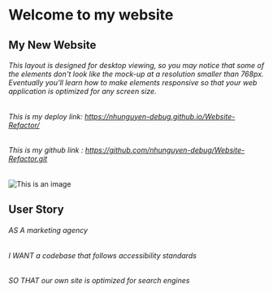 # Welcome to my website
## My New Website
###### This layout is designed for desktop viewing, so you may notice that some of the elements don't look like the mock-up at a resolution smaller than 768px. Eventually you'll learn how to make elements responsive so that your web application is optimized for any screen size.
###### This is my deploy link: https://nhunguyen-debug.github.io/Website-Refactor/
###### This is my github link : https://github.com/nhunguyen-debug/Website-Refactor.git

![This is an image](https://myoctocat.com/assets/images/base-octocat.svg)
## User Story
###### AS A marketing agency
###### I WANT a codebase that follows accessibility standards
###### SO THAT our own site is optimized for search engines
